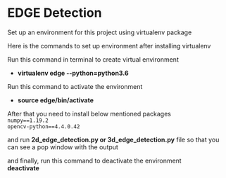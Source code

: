 # EDGE Detection

Set up an environment for this project using virtualenv package<br/>

Here is the commands to set up environment after installing virtualenv<br/>

Run this command in terminal to create virtual environment<br/> 
   * **virtualenv edge --python=python3.6**<br/>

Run this command to activate the environment<br/> 
   * __source edge/bin/activate__<br/>

After that you need to install below mentioned packages<br/>
`numpy==1.19.2`<br/>
`opencv-python==4.4.0.42`

and run **2d_edge_detection.py or 3d_edge_detection.py** file so that you can see a pop window with the output<br/>

and finally, run this command to deactivate the environment<br/>
    **deactivate**

